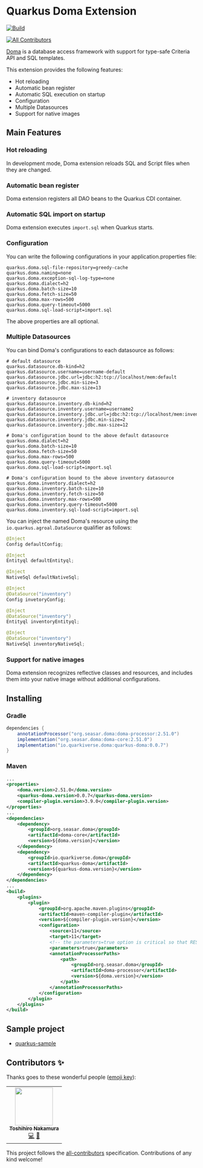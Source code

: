 # Quarkus Doma Extension
[![Build](https://github.com/quarkiverse/quarkiverse-doma/workflows/Build/badge.svg)](https://github.com/quarkiverse/quarkiverse-doma/actions?query=workflow%3ABuild)
<!-- ALL-CONTRIBUTORS-BADGE:START - Do not remove or modify this section -->
[![All Contributors](https://img.shields.io/badge/all_contributors-1-orange.svg?style=flat-square)](#contributors-)
<!-- ALL-CONTRIBUTORS-BADGE:END -->

[Doma](https://github.com/domaframework/doma) is a database access framework with support for type-safe Criteria API and SQL templates.

This extension provides the following features:

- Hot reloading
- Automatic bean register
- Automatic SQL execution on startup
- Configuration
- Multiple Datasources
- Support for native images

## Main Features

### Hot reloading

In development mode, Doma extension reloads SQL and Script files when they are changed.

### Automatic bean register

Doma extension registers all DAO beans to the Quarkus CDI container.

### Automatic SQL import on startup

Doma extension executes ``import.sql`` when Quarkus starts.

### Configuration

You can write the following configurations in your application.properties file: 

```
quarkus.doma.sql-file-repository=greedy-cache
quarkus.doma.naming=none
quarkus.doma.exception-sql-log-type=none
quarkus.doma.dialect=h2
quarkus.doma.batch-size=10
quarkus.doma.fetch-size=50
quarkus.doma.max-rows=500
quarkus.doma.query-timeout=5000
quarkus.doma.sql-load-script=import.sql
```

The above properties are all optional.

### Multiple Datasources

You can bind Doma's configurations to each datasource as follows:

```
# default datasource
quarkus.datasource.db-kind=h2
quarkus.datasource.username=username-default
quarkus.datasource.jdbc.url=jdbc:h2:tcp://localhost/mem:default
quarkus.datasource.jdbc.min-size=3
quarkus.datasource.jdbc.max-size=13

# inventory datasource
quarkus.datasource.inventory.db-kind=h2
quarkus.datasource.inventory.username=username2
quarkus.datasource.inventory.jdbc.url=jdbc:h2:tcp://localhost/mem:inventory
quarkus.datasource.inventory.jdbc.min-size=2
quarkus.datasource.inventory.jdbc.max-size=12

# Doma's configuration bound to the above default datasource
quarkus.doma.dialect=h2
quarkus.doma.batch-size=10
quarkus.doma.fetch-size=50
quarkus.doma.max-rows=500
quarkus.doma.query-timeout=5000
quarkus.doma.sql-load-script=import.sql

# Doma's configuration bound to the above inventory datasource
quarkus.doma.inventory.dialect=h2
quarkus.doma.inventory.batch-size=10
quarkus.doma.inventory.fetch-size=50
quarkus.doma.inventory.max-rows=500
quarkus.doma.inventory.query-timeout=5000
quarkus.doma.inventory.sql-load-script=import.sql
```

You can inject the named Doma's resource 
using the `io.quarkus.agroal.DataSource` qualifier as follows:

```java
@Inject
Config defaultConfig;

@Inject
Entityql defaultEntityql;

@Inject
NativeSql defaultNativeSql;

@Inject
@DataSource("inventory")
Config invetoryConfig;

@Inject
@DataSource("inventory")
Entityql inventoryEntityql;

@Inject
@DataSource("inventory")
NativeSql inventoryNativeSql;
```

### Support for native images

Doma extension recognizes reflective classes and resources,
and includes them into your native image without additional configurations.

## Installing

### Gradle

```groovy
dependencies {
    annotationProcessor("org.seasar.doma:doma-processor:2.51.0")
    implementation("org.seasar.doma:doma-core:2.51.0")
    implementation("io.quarkiverse.doma:quarkus-doma:0.0.7")
}
```

### Maven

```xml
...
<properties>
    <doma.version>2.51.0</doma.version>
    <quarkus-doma.version>0.0.7</quarkus-doma.version>
    <compiler-plugin.version>3.9.0</compiler-plugin.version>
</properties>
...
<dependencies>
    <dependency>
        <groupId>org.seasar.doma</groupId>
        <artifactId>doma-core</artifactId>
        <version>${doma.version}</version>
    </dependency>
    <dependency>
        <groupId>io.quarkiverse.doma</groupId>
        <artifactId>quarkus-doma</artifactId>
        <version>${quarkus-doma.version}</version>
    </dependency>
</dependencies>
...
<build>
    <plugins>
        <plugin>
            <groupId>org.apache.maven.plugins</groupId>
            <artifactId>maven-compiler-plugin</artifactId>
            <version>${compiler-plugin.version}</version>
            <configuration>
                <source>11</source>
                <target>11</target>
                <!-- the parameters=true option is critical so that RESTEasy works fine -->
                <parameters>true</parameters>
                <annotationProcessorPaths>
                    <path>
                        <groupId>org.seasar.doma</groupId>
                        <artifactId>doma-processor</artifactId>
                        <version>${doma.version}</version>
                    </path>
                </annotationProcessorPaths>
            </configuration>
        </plugin>
    </plugins>
</build>
```

## Sample project

- [quarkus-sample](https://github.com/domaframework/quarkus-sample)

## Contributors ✨

Thanks goes to these wonderful people ([emoji key](https://allcontributors.org/docs/en/emoji-key)):

<!-- ALL-CONTRIBUTORS-LIST:START - Do not remove or modify this section -->
<!-- prettier-ignore-start -->
<!-- markdownlint-disable -->
<table>
  <tr>
    <td align="center"><a href="https://github.com/nakamura-to"><img src="https://avatars3.githubusercontent.com/u/404633?v=4" width="100px;" alt=""/><br /><sub><b>Toshihiro Nakamura</b></sub></a><br /><a href="https://github.com/quarkiverse/quarkiverse-doma/commits?author=nakamura-to" title="Code">💻</a> <a href="#maintenance-nakamura-to" title="Maintenance">🚧</a></td>
  </tr>
</table>

<!-- markdownlint-enable -->
<!-- prettier-ignore-end -->
<!-- ALL-CONTRIBUTORS-LIST:END -->

This project follows the [all-contributors](https://github.com/all-contributors/all-contributors) specification. Contributions of any kind welcome!
